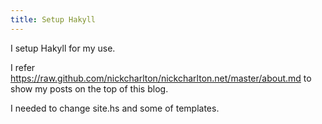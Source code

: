 ```yaml
---
title: Setup Hakyll
---
```


I setup Hakyll for my use.

I refer https://raw.github.com/nickcharlton/nickcharlton.net/master/about.md
to show my posts on the top of this blog.

I needed to change site.hs and some of templates.
